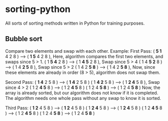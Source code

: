 # sorting-python
All sorts of sorting methods written in Python for training purposes.

## Bubble sort
Compare two elements and swap with each other.
Example:
First Pass:
( **5 1** 4 2 8 ) –> ( **1 5** 4 2 8 ), Here, algorithm compares the first two elements, and swaps since 5 > 1.
( 1 **5 4** 2 8 ) –> ( 1 **4 5** 2 8 ), Swap since 5 > 4
( 1 4 **5 2** 8 ) –> ( 1 4 **2 5** 8 ), Swap since 5 > 2
( 1 4 2 **5 8** ) –> ( 1 4 2 **5 8** ), Now, since these elements are already in order (8 > 5), algorithm does not swap them.

Second Pass:
( **1 4** 2 5 8 ) –> ( **1 4** 2 5 8 )
( 1 **4 2** 5 8 ) –> ( 1 **2 4** 5 8 ), Swap since 4 > 2
( 1 2 **4 5** 8 ) –> ( 1 2 **4 5** 8 )
( 1 2 4 **5 8** ) –> ( 1 2 4 **5 8** )
Now, the array is already sorted, but our algorithm does not know if it is completed. The algorithm needs one whole pass without any swap to know it is sorted.

Third Pass:
( **1 2** 4 5 8 ) –> ( **1 2** 4 5 8 )
( 1 **2 4** 5 8 ) –> ( 1 **2 4** 5 8 )
( 1 2 **4 5** 8 ) –> ( 1 2 **4 5** 8 )
( 1 2 4 **5 8** ) –> ( 1 2 4 **5 8** )